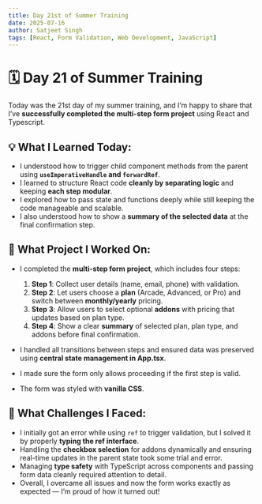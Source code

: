 ```yaml
---
title: Day 21st of Summer Training
date: 2025-07-16
author: Satjeet Singh
tags: [React, Form Validation, Web Development, JavaScript]
---
```


# 🗓️ Day 21 of Summer Training
Today was the 21st day of my summer training, and I’m happy to share that I’ve **successfully completed the multi-step form project** using React and Typescript.

## 💡 What I Learned Today:
- I understood how to trigger child component methods from the parent using **`useImperativeHandle` and `forwardRef`**.
- I learned to structure React code **cleanly by separating logic** and keeping **each step modular**.
- I explored how to pass state and functions deeply while still keeping the code manageable and scalable.
- I also understood how to show a **summary of the selected data** at the final confirmation step.

## 📝 What Project I Worked On:
- I completed the **multi-step form project**, which includes four steps:
  1. **Step 1**: Collect user details (name, email, phone) with validation.
  2. **Step 2**: Let users choose a **plan** (Arcade, Advanced, or Pro) and switch between **monthly/yearly** pricing.
  3. **Step 3**: Allow users to select optional **addons** with pricing that updates based on plan type.
  4. **Step 4**: Show a clear **summary** of selected plan, plan type, and addons before final confirmation.

- I handled all transitions between steps and ensured data was preserved using **central state management in App.tsx**.
- I made sure the form only allows proceeding if the first step is valid.
- The form was styled with **vanilla CSS**.

## 🎯 What Challenges I Faced:
- I initially got an error while using `ref` to trigger validation, but I solved it by properly **typing the ref interface**.
- Handling the **checkbox selection** for addons dynamically and ensuring real-time updates in the parent state took some trial and error.
- Managing **type safety** with TypeScript across components and passing form data cleanly required attention to detail.
- Overall, I overcame all issues and now the form works exactly as expected — I’m proud of how it turned out!

